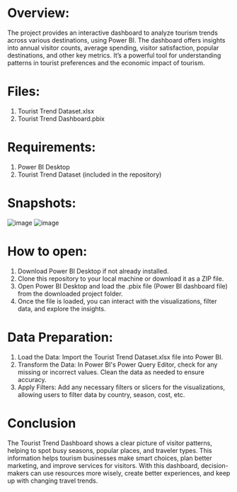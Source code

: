 # Overview:
The project provides an interactive dashboard to analyze tourism trends across various destinations, using Power BI. The dashboard offers insights into annual visitor counts, average spending, visitor satisfaction, popular destinations, and other key metrics. It’s a powerful tool for understanding patterns in tourist preferences and the economic impact of tourism.

# Files:
1. Tourist Trend Dataset.xlsx
2. Tourist Trend Dashboard.pbix

# Requirements:
1. Power BI Desktop
2. Tourist Trend Dataset (included in the repository)

# Snapshots:
![image](https://github.com/user-attachments/assets/884d206c-c680-4720-ae29-d11c7fefb0ee)
![image](https://github.com/user-attachments/assets/e2a6ad6b-9e1e-4619-a86c-94fa56b33794)


# How to open:
1.	 Download Power BI Desktop if not already installed.
2.	Clone this repository to your local machine or download it as a ZIP file.
3.	 Open Power BI Desktop and load the .pbix file (Power BI dashboard file) from the downloaded project folder.
4.	 Once the file is loaded, you can interact with the visualizations, filter data, and explore the insights.

# Data Preparation:
1.	Load the Data: Import the Tourist Trend Dataset.xlsx file into Power BI.
2.	Transform the Data: In Power BI's Power Query Editor, check for any missing or incorrect values. Clean the data as needed to ensure accuracy.
3.	Apply Filters: Add any necessary filters or slicers for the visualizations, allowing users to filter data by country, season, cost, etc.

# Conclusion
The Tourist Trend Dashboard shows a clear picture of visitor patterns, helping to spot busy seasons, popular places, and traveler types. This information helps tourism businesses make smart choices, plan better marketing, and improve services for visitors. With this dashboard, decision-makers can use resources more wisely, create better experiences, and keep up with changing travel trends.
